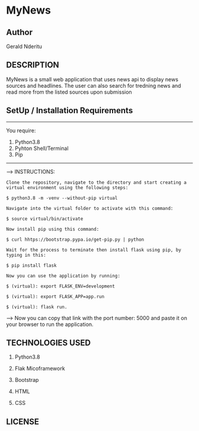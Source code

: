 # MyNews

## Author

Gerald Nderitu

## DESCRIPTION

MyNews is a small web application that uses news api to display news sources and headlines. The user can also search
for tredning news and read more from the listed sources upon submission

## SetUp / Installation Requirements

<hr>

You require:

1. Python3.8
2. Pyhton Shell/Terminal
3. Pip

<hr>

--> INSTRUCTIONS: 

    Clone the repository, navigate to the directory and start creating a virtual environment using the following steps:

    $ python3.8 -m -venv --without-pip virtual
    
    Navigate into the virtual folder to activate with this command:

    $ source virtual/bin/activate

    Now install pip using this command:

    $ curl hhtps://bootstrap.pypa.io/get-pip.py | python

    Wait for the process to terminate then install flask using pip, by typing in this:

    $ pip install flask

    Now you can use the application by running:

    $ (virtual): export FLASK_ENV=development

    $ (virtual): export FLASK_APP=app.run

    $ (virtual): flask run.

--> Now you can copy that link with the port number: 5000 and paste it on your browser to run the application.

## TECHNOLOGIES USED

1. Python3.8

2. Flak Micoframework

3. Bootstrap

4. HTML

5. CSS

## LICENSE

